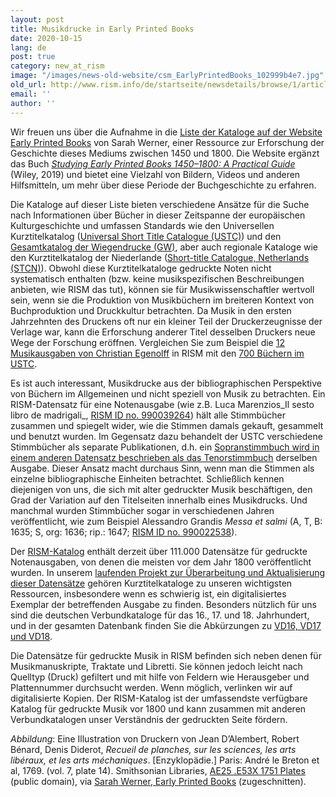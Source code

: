 ```yaml
---
layout: post
title: Musikdrucke in Early Printed Books
date: 2020-10-15
lang: de
post: true
category: new_at_rism
image: "/images/news-old-website/csm_EarlyPrintedBooks_102999b4e7.jpg"
old_url: http://www.rism.info/de/startseite/newsdetails/browse/1/article/64/printed-music-and-early-printed-books.html
email: ''
author: ''
---
```


Wir freuen uns über die Aufnahme in die [Liste der Kataloge auf der Website Early Printed Books](https://www.earlyprintedbooks.com/catalogs/) von Sarah Werner, einer Ressource zur Erforschung der Geschichte dieses Mediums zwischen 1450 und 1800. Die Website ergänzt das Buch _[Studying Early Printed Books 1450–1800:&nbsp;A Practical Guide](https://www.earlyprintedbooks.com/studying-early-printed-books-1450-1800-a-practical-guide/)_ (Wiley, 2019) und bietet eine Vielzahl von Bildern, Videos und anderen Hilfsmitteln, um mehr über diese Periode der Buchgeschichte zu erfahren.   
  
Die Kataloge auf dieser Liste bieten verschiedene Ansätze für die Suche nach Informationen über Bücher in dieser Zeitspanne der europäischen Kulturgeschichte und umfassen Standards wie den Universellen Kurztitelkatalog ([Universal Short Title Catalogue (USTC)](https://www.ustc.ac.uk/)) und den [Gesamtkatalog der Wiegendrucke (GW)](http://www.gesamtkatalogderwiegendrucke.de/GWEN.xhtml), aber auch regionale Kataloge wie den Kurztitelkatalog der Niederlande ([Short-title Catalogue, Netherlands (STCN)](https://www.kb.nl/en/organisation/research-expertise/for-libraries/short-title-catalogue-netherlands-stcn)). Obwohl diese Kurztitelkataloge gedruckte Noten nicht systematisch enthalten (bzw. keine musikspezifischen Beschreibungen anbieten, wie RISM das tut), können sie für Musikwissenschaftler wertvoll sein, wenn sie die Produktion von Musikbüchern im breiteren Kontext von Buchproduktion und Druckkultur betrachten. Da Musik in den ersten Jahrzehnten des Druckens oft nur ein kleiner Teil der Druckerzeugnisse der Verlage war, kann die Erforschung anderer Titel desselben Druckers neue Wege der Forschung eröffnen. Vergleichen Sie zum Beispiel die [12 Musikausgaben von Christian Egenolff](https://opac.rism.info/search?View=rism&q=Christian+Egenolff) in RISM mit den [700 Büchern im USTC](https://www.ustc.ac.uk/results?qo=0,0,1&qp=1&fqPr=Egenolff,%20Christian%20%28I%29).   
  
Es ist auch interessant, Musikdrucke aus der bibliographischen Perspektive von Büchern im Allgemeinen und nicht speziell von Musik zu betrachten. Ein RISM-Datensatz für eine Notenausgabe (wie z.B. Luca Marenzios_Il sesto libro de madrigali_, [RISM ID no. 990039264](https://opac.rism.info/search?id=990039264&View=rism)) hält alle Stimmbücher zusammen und spiegelt wider, wie die Stimmen damals gekauft, gesammelt und benutzt wurden. Im Gegensatz dazu behandelt der USTC verschiedene Stimmbücher als separate Publikationen, d.h. ein [Sopranstimmbuch wird in einem anderen Datensatz beschrieben als das Tenorstimmbuch](https://www.ustc.ac.uk/results?qa=0,8,27,AND&qb=0,0,Il%20sesto%20libro%20de%20madrigali%20a%20sei%20voci,AND&qc=0,0,1610,AND&qo=0,0,1&qp=1&qso=11) derselben Ausgabe. Dieser Ansatz macht durchaus Sinn, wenn man die Stimmen als einzelne bibliographische Einheiten betrachtet. Schließlich kennen diejenigen von uns, die sich mit alter gedruckter Musik beschäftigen, den Grad der Variation auf den Titelseiten innerhalb eines Musikdrucks. Und manchmal wurden Stimmbücher sogar in verschiedenen Jahren veröffentlicht, wie zum Beispiel Alessandro Grandis _Messa et salmi_ (A, T, B: 1635; S, org: 1636; rip.: 1647; [RISM ID no. 990022538](https://opac.rism.info/search?id=990022538&View=rism)).   
  
Der [RISM-Katalog](https://opac.rism.info/index.php?id=4) enthält derzeit über 111.000 Datensätze für gedruckte Notenausgaben, von denen die meisten vor dem Jahr 1800 veröffentlicht wurden. In unserem [laufenden Projekt zur Überarbeitung und Aktualisierung dieser Datensätze](/self_representation/2020/07/02/revising-records-for-post1600-printed-anthologies.html) gehören Kurztitelkataloge zu unseren wichtigsten Ressourcen, insbesondere wenn es schwierig ist, ein digitalisiertes Exemplar der betreffenden Ausgabe zu finden. Besonders nützlich für uns sind die deutschen Verbundkataloge für das 16., 17. und 18. Jahrhundert, und in der gesamten Datenbank finden Sie die Abkürzungen zu [VD16, VD17 und VD18](https://opac.rism.info/metaopac/perma.do?v=rism&q=-1%3d%22lit41001135%22).   
  
Die Datensätze für gedruckte Musik in RISM befinden sich neben denen für Musikmanuskripte, Traktate und Libretti. Sie können jedoch leicht nach Quelltyp (Druck) gefiltert und mit hilfe von Feldern wie Herausgeber und Plattennummer durchsucht werden. Wenn möglich, verlinken wir auf digitalisierte Kopien. Der RISM-Katalog ist der umfassendste verfügbare Katalog für gedruckte Musik vor 1800 und kann zusammen mit anderen Verbundkatalogen unser Verständnis der gedruckten Seite fördern.  
  
  
_Abbildung_: Eine Illustration von Druckern von Jean D’Alembert, Robert Bénard, Denis Diderot, _Recueil de planches, sur les sciences, les arts libéraux, et les arts méchaniques_. [Enzyklopädie.] Paris: André le Breton et al, 1769. (vol. 7, plate 14). Smithsonian Libraries, [AE25 .E53X 1751 Plates](https://archive.org/details/RecueildeplanchVIIDide/page/n73) (public domain), via [Sarah Werner, Early Printed Books](https://www.earlyprintedbooks.com/encyclopedie_plates_1769_7-14/) (zugeschnitten).&nbsp;

&nbsp;

&nbsp;

